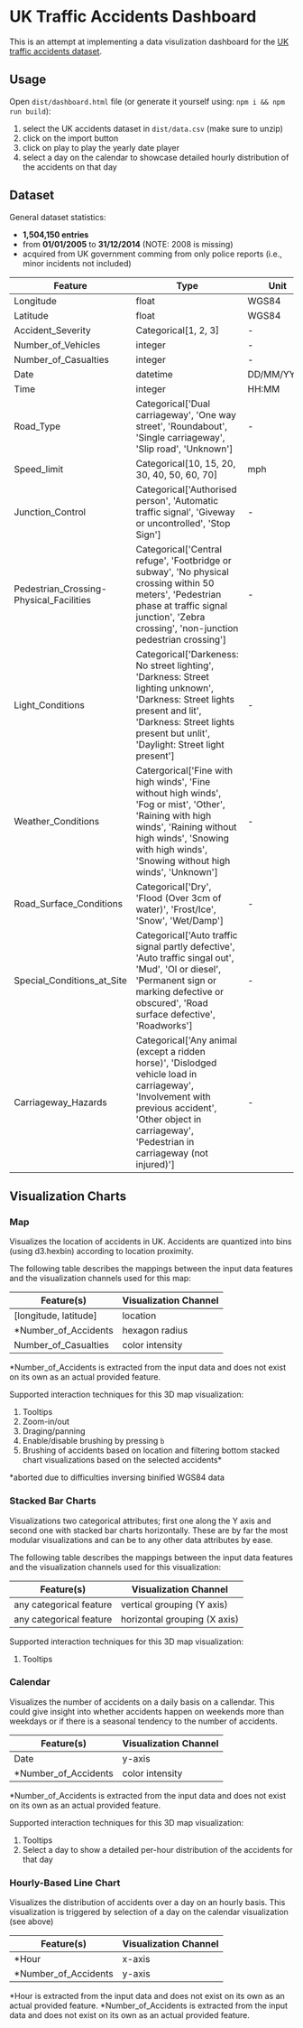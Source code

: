 # UK Traffic Accidents Dashboard

This is an attempt at implementing a data visulization dashboard for the [UK traffic accidents dataset](https://www.kaggle.com/datasets/daveianhickey/2000-16-traffic-flow-england-scotland-wales/data).

## Usage

Open `dist/dashboard.html` file (or generate it yourself using: `npm i && npm run build`):

1. select the UK accidents dataset in `dist/data.csv` (make sure to unzip)
2. click on the import button
3. click on play to play the yearly date player
4. select a day on the calendar to showcase detailed hourly distribution of the accidents on that day

## Dataset

General dataset statistics:

- **1,504,150 entries**
- from **01/01/2005** to **31/12/2014** (NOTE: 2008 is missing)
- acquired from UK government comming from only police reports (i.e., minor incidents not included)

| Feature                                 | Type                                                                                                                                                                                                                 | Unit       |
| --------------------------------------- | -------------------------------------------------------------------------------------------------------------------------------------------------------------------------------------------------------------------- | ---------- |
| Longitude                               | float                                                                                                                                                                                                                | WGS84      |
| Latitude                                | float                                                                                                                                                                                                                | WGS84      |
| Accident_Severity                       | Categorical[1, 2, 3]                                                                                                                                                                                                 | -          |
| Number_of_Vehicles                      | integer                                                                                                                                                                                                              | -          |
| Number_of_Casualties                    | integer                                                                                                                                                                                                              | -          |
| Date                                    | datetime                                                                                                                                                                                                             | DD/MM/YYYY |
| Time                                    | integer                                                                                                                                                                                                              | HH:MM      |
| Road_Type                               | Categorical['Dual carriageway', 'One way street', 'Roundabout', 'Single carriageway', 'Slip road', 'Unknown']                                                                                                        | -          |
| Speed_limit                             | Categorical[10, 15, 20, 30, 40, 50, 60, 70]                                                                                                                                                                          | mph        |
| Junction_Control                        | Categorical['Authorised person', 'Automatic traffic signal', 'Giveway or uncontrolled', 'Stop Sign']                                                                                                                 | -          |
| Pedestrian_Crossing-Physical_Facilities | Categorical['Central refuge', 'Footbridge or subway', 'No physical crossing within 50 meters', 'Pedestrian phase at traffic signal junction', 'Zebra crossing', 'non-junction pedestrian crossing']                  | -          |
| Light_Conditions                        | Categorical['Darkeness: No street lighting', 'Darkness: Street lighting unknown', 'Darkness: Street lights present and lit', 'Darkness: Street lights present but unlit', 'Daylight: Street light present']          | -          |
| Weather_Conditions                      | Catergorical['Fine with high winds', 'Fine without high winds', 'Fog or mist', 'Other', 'Raining with high winds', 'Raining without high winds', 'Snowing with high winds', 'Snowing without high winds', 'Unknown'] | -          |
| Road_Surface_Conditions                 | Categorical['Dry', 'Flood (Over 3cm of water)', 'Frost/Ice', 'Snow', 'Wet/Damp']                                                                                                                                     | -          |
| Special_Conditions_at_Site              | Categorical['Auto traffic signal partly defective', 'Auto traffic singal out', 'Mud', 'Ol or diesel', 'Permanent sign or marking defective or obscured', 'Road surface defective', 'Roadworks']                      | -          |
| Carriageway_Hazards                     | Categorical['Any animal (except a ridden horse)', 'Dislodged vehicle load in carriageway', 'Involvement with previous accident', 'Other object in carriageway', 'Pedestrian in carriageway (not injured)']           | -          |

## Visualization Charts

### Map

Visualizes the location of accidents in UK. Accidents are quantized into bins (using d3.hexbin) according to
location proximity.

The following table describes the mappings between the input data features
and the visualization channels used for this map:

| Feature(s)            | Visualization Channel |
| --------------------- | --------------------- |
| [longitude, latitude] | location              |
| *Number_of_Accidents  | hexagon radius        |
| Number_of_Casualties  | color intensity       |

*Number_of_Accidents is extracted from the input data and does not exist on its own as an actual provided feature.

Supported interaction techniques for this 3D map visualization:

1. Tooltips
1. Zoom-in/out
1. Draging/panning
1. Enable/disable brushing by pressing `b`
1. Brushing of accidents based on location and filtering bottom stacked chart visualizations based on the selected accidents*

*aborted due to difficulties inversing binified WGS84 data

### Stacked Bar Charts

Visualizations two categorical attributes; first one along the Y axis and second one with stacked bar charts horizontally.
These are by far the most modular visualizations and can be to any other data attributes by ease.

The following table describes the mappings between the input data features
and the visualization channels used for this visualization:

| Feature(s)              | Visualization Channel        |
| ----------------------- | ---------------------------- |
| any categorical feature | vertical grouping (Y axis)   |
| any categorical feature | horizontal grouping (X axis) |

Supported interaction techniques for this 3D map visualization:

1. Tooltips

### Calendar

Visualizes the number of accidents on a daily basis on a callendar. This could give insight into
whether accidents happen on weekends more than weekdays or if there is a seasonal tendency to the number of accidents.

| Feature(s)           | Visualization Channel |
| -------------------- | --------------------- |
| Date                 | y-axis                |
| *Number_of_Accidents | color intensity       |

*Number_of_Accidents is extracted from the input data and does not exist on its own as an actual provided feature.

Supported interaction techniques for this 3D map visualization:

1. Tooltips
2. Select a day to show a detailed per-hour distribution of the accidents for that day
   
### Hourly-Based Line Chart

Visualizes the distribution of accidents over a day on an hourly basis. This visualization is triggered by selection
of a day on the calendar visualization (see above)

| Feature(s)           | Visualization Channel |
| -------------------- | --------------------- |
| *Hour                | x-axis                |
| *Number_of_Accidents | y-axis                |

*Hour is extracted from the input data and does not exist on its own as an actual provided feature.
*Number_of_Accidents is extracted from the input data and does not exist on its own as an actual provided feature.